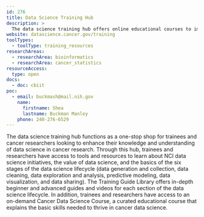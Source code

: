 ```yaml
---
id: 276
title: Data Science Training Hub
description: >
  The data science training hub offers online educational courses to improve data science skills, a library of guides and videos, and information on cancer data science initiatives at NCI. 
website: datascience.cancer.gov/training
toolTypes:
  - toolType: training_resources
researchAreas:
  - researchArea: bioinformatics
  - researchArea: cancer_statistics
resourceAccess:
  type: open
docs:
  - doc: cbiit
poc:
  - email: buckmash@mail.nih.gov
    name:
      firstname: Shea
      lastname: Buckman Manley
    phone: 240-276-6529
---
```

The data science training hub functions as a one-stop shop for trainees and cancer researchers looking to enhance their knowledge and understanding of data science in cancer research. Through this hub, trainees and researchers have access to tools and resources to learn about NCI data science initiatives, the value of data science, and the basics of the six stages of the data science lifecycle (data generation and collection, data cleaning, data exploration and analysis, predictive modeling, data visualization, and data sharing). The Training Guide Library offers in-depth beginner and advanced guides and videos for each section of the data science lifecycle. In addition, trainees and researchers have access to an on-demand Cancer Data Science Course, a curated educational course that explains the basic skills needed to thrive in cancer data science. 